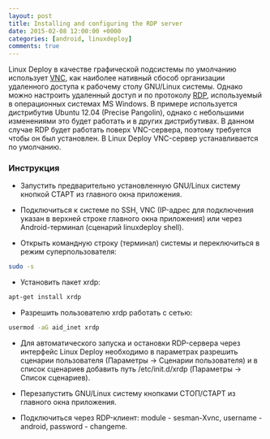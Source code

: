 ```yaml
---
layout: post
title: Installing and configuring the RDP server
date: 2015-02-08 12:00:00 +0000
categories: [android, linuxdeploy]
comments: true
---
```


Linux Deploy в качестве графической подсистемы по умолчанию использует [VNC](https://en.wikipedia.org/wiki/Virtual_Network_Computing), как наиболее нативный сбособ организации удаленного доступа к рабочему столу GNU/Linux системы. Однако можно настроить удаленный доступ и по протоколу [RDP](https://en.wikipedia.org/wiki/Remote_Desktop_Protocol), используемый в операционных системах MS Windows. В примере используется дистрибутив Ubuntu 12.04 (Precise Pangolin), однако с небольшими изменениями это будет работать и в других дистрибутивах. В данном случае RDP будет работать поверх VNC-сервера, поэтому требуется чтобы он был установлен. В Linux Deploy VNC-сервер устанавливается по умолчанию.

<!--more-->

### Инструкция

* Запустить предварительно установленную GNU/Linux систему кнопкой СТАРТ из главного окна приложения.

* Подключиться к системе по SSH, VNC (IP-адрес для подключения указан в верхней строке главного окна приложения) или через Android-терминал (сценарий linuxdeploy shell).

* Открыть командную строку (терминал) системы и переключиться в режим суперпользователя:
```sh
sudo -s
```

* Установить пакет xrdp:
```sh
apt-get install xrdp
```

* Разрешить пользователю xrdp работать с сетью:
```sh
usermod -aG aid_inet xrdp
```

* Для автоматического запуска и остановки RDP-сервера через интерфейс Linux Deploy необходимо в параметрах разрешить сценарии пользователя (Параметры -> Сценарии пользователя) и в список сценариев добавить путь /etc/init.d/xrdp (Параметры -> Список сценариев).

* Перезапустить GNU/Linux систему кнопками СТОП/СТАРТ из главного окна приложения.

* Подключиться через RDP-клиент: module - sesman-Xvnc, username - android, password - changeme.

